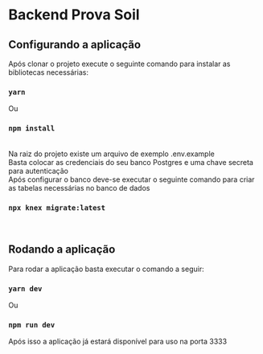 # Backend Prova Soil

## Configurando a aplicação

Após clonar o projeto execute o seguinte comando para instalar as bibliotecas necessárias:

### `yarn`
Ou
### `npm install`

<br/>
Na raiz do projeto existe um arquivo de exemplo .env.example
<br/>
Basta colocar as credenciais do seu banco Postgres e uma chave secreta para autenticação
<br/>
Após configurar o banco deve-se executar o seguinte comando para criar as tabelas necessárias no banco de dados

### `npx knex migrate:latest`

<br/>

## Rodando a aplicação

Para rodar a aplicação basta executar o comando a seguir:

### `yarn dev`
Ou
### `npm run dev`

Após isso a aplicação já estará disponível para uso na porta 3333